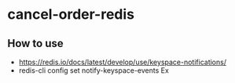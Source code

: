 # cancel-order-redis

## How to use
- https://redis.io/docs/latest/develop/use/keyspace-notifications/
- redis-cli config set notify-keyspace-events Ex